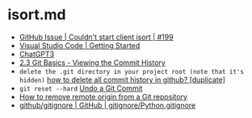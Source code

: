 # isort.md

- [GitHub Issue | Couldn't start client isort | #199](https://github.com/microsoft/vscode-isort/issues/199)
- [Visual Studio Code | Getting Started](https://code.visualstudio.com/docs/?dv=win)
- [ChatGPT3](https://chat.openai.com/)
- [2.3 Git Basics - Viewing the Commit History](https://git-scm.com/book/en/v2/Git-Basics-Viewing-the-Commit-History)
- `delete the .git directory in your project root (note that it's hidden)` [how to delete all commit history in github? [duplicate]](https://stackoverflow.com/questions/13716658/how-to-delete-all-commit-history-in-github)
- `git reset --hard` [Undo a Git Commit](https://www.linode.com/docs/guides/how-to-undo-git-commit/)
- [How to remove remote origin from a Git repository](https://stackoverflow.com/questions/16330404/how-to-remove-remote-origin-from-a-git-repository)
- [github/gitignore | GitHub | gitignore/Python.gitignore](https://github.com/github/gitignore/blob/main/Python.gitignore)
